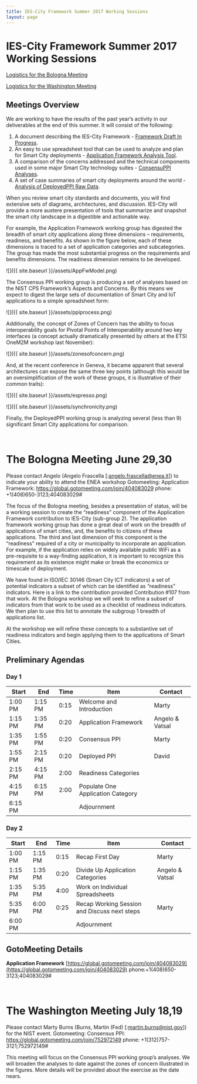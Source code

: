```yaml
---
title: IES-City Framework Summer 2017 Working Sessions
layout: page
---
```


# IES-City Framework Summer 2017 Working Sessions
 
<a href="#Bologna">Logistics for the Bologna Meeting</a> 

<a href="#Washington">Logistics for the Washington Meeting</a>

## Meetings Overview

We are working to have the results of the past year’s activity in our deliverables at the end of this summer. It will consist of the following:

1. A document describing the IES-City Framework - [Framework Draft In Progress](https://s3.amazonaws.com/nist-sgcps/smartcityframework/ies-city_framework/IES-CityFrameworkdraft.docx).
1. An easy to use spreadsheet tool that can be used to analyze and plan for Smart City deployments - [Application Framework Analysis Tool](https://s3.amazonaws.com/nist-sgcps/smartcityframework/ies-city_framework/TechnicalArtifacts/ApplicationFramework_BreadthAssessmentTool.xlsm).
1. A comparison of the concerns addressed and the technical components used in some major Smart City technology suites - [ConsensuPPI Analyses](https://s3.amazonaws.com/nist-sgcps/smartcityframework/ies-city_framework/TechnicalArtifacts/ConsensuPPIAnalysis_Comparison.xlsm).
1. A set of case summaries of smart city deployments around the world - [Analysis of DeployedPPI Raw Data](https://s3.amazonaws.com/nist-sgcps/smartcityframework/ies-city_framework/TechnicalArtifacts/DeployedPPI_InputData.xlsx).
 
When you review smart city standards and documents, you will find extensive sets of diagrams, architectures, and discussion. IES-City will provide a more austere presentation of tools that summarize and snapshot the smart city landscape in a digestible and actionable way.
 
For example, the Application Framework working group has digested the breadth of smart city applications along three dimensions – requirements, readiness, and benefits. As shown in the figure below, each of these dimensions is traced to a set of application categories and subcategories. The group has made the most substantial progress on the requirements and benefits dimensions. The readiness dimension remains to be developed.
 
 
![]({{ site.baseurl }}/assets/AppFwModel.png) 
 
The Consensus PPI working group is producing a set of analyses based on the NIST CPS Framework’s Aspects and Concerns. By this means we expect to digest the large sets of documentation of Smart City and IoT applications to a simple spreadsheet form:
 
 
![]({{ site.baseurl }}/assets/ppiprocess.png) 
 
 
Additionally, the concept of Zones of Concern has the ability to focus interoperability goals for Pivotal Points of Interoperability around two key interfaces (a concept actually dramatically presented by others at the ETSI OneM2M workshop last November):

 
![]({{ site.baseurl }}/assets/zonesofconcern.png) 
 
 
And, at the recent conference in Geneva, it became apparent that several architectures can expose the same three key points (although this would be an oversimplification of the work of these groups, it is illustrative of their common traits):
 
![]({{ site.baseurl }}/assets/espresso.png) 
 
 
![]({{ site.baseurl }}/assets/synchronicity.png) 
 
Finally, the DeployedPPI working group is analyzing several (less than 9) significant Smart City applications for comparison.

<a id="Bologna">&nbsp;</a> 
# The Bologna Meeting June 29,30
Please contact Angelo (Angelo Frascella [:angelo.frascella@enea.it]) to indicate your ability to attend the ENEA workshop
Gotomeeting: Application Framework: https://global.gotomeeting.com/join/404083029 phone: +1(408)650-3123;404083029#
 
The focus of the Bologna meeting, besides a presentation of status, will be a working session to create the “readiness” component of the Application Framework contribution to IES-City (sub-group 2). The application framework working group has done a great deal of work on the breadth of applications of smart cities, and, the benefits to citizens of these applications. The third and last dimension of this component is the “readiness” required of a city or municipality to incorporate an application. For example, if the application relies on widely available public WiFi as a pre-requisite to a way-finding application, it is important to recognize this requirement as its existence might make or break the economics or timescale of deployment.
 
We have found in ISO/IEC 30146 (Smart City ICT indicators) a set of potential indicators a subset of which can be identified as “readiness” indicators. Here is a link to the contribution provided Contribution #107 from that work. At the Bologna workshop we will seek to refine a subset of indicators from that work to be used as a checklist of readiness indicators. We then plan to use this list to annotate the subgroup 1 breadth of applications list.
 
At the workshop we will refine these concepts to a substantive set of readiness indicators and begin applying them to the applications of Smart Cities.
 



## Preliminary Agendas
### Day 1

| Start   | End     | Time | Item                                         | Contact         |
|---------|---------|------|----------------------------------------------|-----------------|
| 1:00 PM | 1:15 PM | 0:15 | Welcome and Introduction                     | Marty           |
| 1:15 PM | 1:35 PM | 0:20 | Application Framework                        | Angelo & Vatsal |
| 1:35 PM | 1:55 PM | 0:20 | Consensus PPI                                | Marty           |
| 1:55 PM | 2:15 PM | 0:20 | Deployed PPI                                 | David           |
| 2:15 PM | 4:15 PM | 2:00 | Readiness Categories                         | <all>           |
| 4:15 PM | 6:15 PM | 2:00 | Populate One Application Category            | <all>           |
| 6:15 PM |         |      | Adjournment                                  |                 |


### Day 2

| Start   | End     | Time | Item                                         | Contact         |
|---------|---------|------|----------------------------------------------|-----------------|
| 1:00 PM | 1:15 PM | 0:15 | Recap First Day                              | Marty           |
| 1:15 PM | 1:35 PM | 0:20 | Divide Up Application Categories             | Angelo & Vatsal |
| 1:35 PM | 5:35 PM | 4:00 | Work on Individual Spreadsheets              | <all>           |
| 5:35 PM | 6:00 PM | 0:25 | Recap Working Session and Discuss next steps | Marty           |
| 6:00 PM |         |      | Adjournment                                  |                 |



## GotoMeeting Details

**Application Framework** [https://global.gotomeeting.com/join/404083029](https://global.gotomeeting.com/join/404083029) phone:+1(408)650-3123;404083029#


<a id="Washington">&nbsp;</a> 
# The Washington Meeting July 18,19
Please contact Marty Burns (Burns, Martin (Fed) [:martin.burns@nist.gov]) for the NIST event.
Gotomeeting: Consensus PPI: https://global.gotomeeting.com/join/752972149 phone: +1(312)757-3121;752972149#
 
This meeting will focus on the Consensus PPI working group’s analyses. We will broaden the analyses to date against the zones of concern illustrated in the figures. More details will be provided about the exercise as the date nears.

